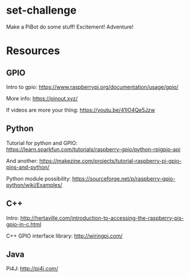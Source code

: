 # set-challenge
Make a PiBot do some stuff! Excitement! Adventure!

# Resources
## GPIO
Intro to gpio: https://www.raspberrypi.org/documentation/usage/gpio/

More info: https://pinout.xyz/

If videos are more your thing: https://youtu.be/41IO4Qe5Jzw

## Python
Tutorial for python and GPIO: https://learn.sparkfun.com/tutorials/raspberry-gpio/python-rpigpio-api

And another: https://makezine.com/projects/tutorial-raspberry-pi-gpio-pins-and-python/

Python module possibility: https://sourceforge.net/p/raspberry-gpio-python/wiki/Examples/

## C++
Intro: http://hertaville.com/introduction-to-accessing-the-raspberry-pis-gpio-in-c.html

C++ GPIO interface library: http://wiringpi.com/

## Java
Pi4J: http://pi4j.com/
